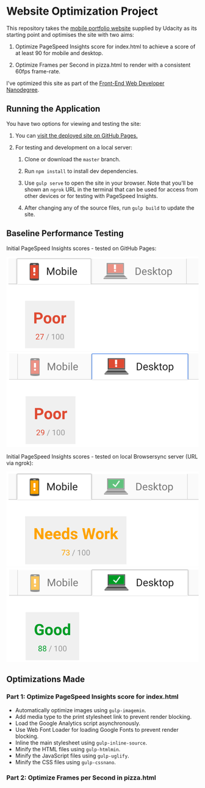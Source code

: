 # Website Optimization Project

This repository takes the [mobile portfolio website](https://github.com/udacity/frontend-nanodegree-mobile-portfolio)
supplied by Udacity as its starting point and optimises the site with two aims:

1. Optimize PageSpeed Insights score for index.html to achieve a score of at
least 90 for mobile and desktop.

1. Optimize Frames per Second in pizza.html to render with a consistent 60fps
frame-rate.

I've optimized this site as part of the [Front-End Web Developer Nanodegree](https://www.udacity.com/course/front-end-web-developer-nanodegree--nd001).

## Running the Application

You have two options for viewing and testing the site:

1. You can [visit the deployed site on GitHub Pages.](https://tobiasziegler.github.io/fend-p6-website-optimization/)

1. For testing and development on a local server:

	1. Clone or download the `master` branch.

	1. Run `npm install` to install dev dependencies.

	1. Use `gulp serve` to open the site in your browser. Note that you'll be
	shown an `ngrok` URL in the terminal that can be used for access from other
	devices or for testing with PageSpeed Insights.

	1. After changing any of the source files, run `gulp build` to update the
	site.

## Baseline Performance Testing

Initial PageSpeed Insights scores - tested on GitHub Pages:

![Mobile PageSpeed: Poor 27/100](img/psi-mobile-gh-pages.png)
![Desktop PageSpeed: Poor 29/100](img/psi-desktop-gh-pages.png)

Initial PageSpeed Insights scores - tested on local Browsersync server (URL via ngrok):

![Mobile PageSpeed: Needs Work 73/100](img/psi-mobile-ngrok.png)
![Desktop PageSpeed: Good 88/100](img/psi-desktop-ngrok.png)

## Optimizations Made

### Part 1: Optimize PageSpeed Insights score for index.html

- Automatically optimize images using `gulp-imagemin`.
- Add media type to the print stylesheet link to prevent render blocking.
- Load the Google Analytics script asynchronously.
- Use Web Font Loader for loading Google Fonts to prevent render blocking.
- Inline the main stylesheet using `gulp-inline-source`.
- Minify the HTML files using `gulp-htmlmin`.
- Minify the JavaScript files using `gulp-uglify`.
- Minify the CSS files using `gulp-cssnano`.

### Part 2: Optimize Frames per Second in pizza.html
